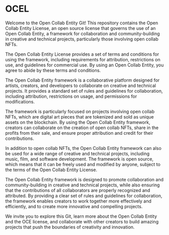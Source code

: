 # OCEL

Welcome to the Open Collab Entity Git! This repository contains the Open Collab Entity License, an open source license that governs the use of an Open Collab Entity, a framework for collaboration and community-building in creative and technical projects, particularly those involving open collab NFTs.

The Open Collab Entity License provides a set of terms and conditions for using the framework, including requirements for attribution, restrictions on use, and guidelines for commercial use. By using an Open Collab Entity, you agree to abide by these terms and conditions.

The Open Collab Entity framework is a collaborative platform designed for artists, creators, and developers to collaborate on creative and technical projects. It provides a standard set of rules and guidelines for collaboration, including attribution, restrictions on usage, and permissions for modifications.

The framework is particularly focused on projects involving open collab NFTs, which are digital art pieces that are tokenized and sold as unique assets on the blockchain. By using the Open Collab Entity framework, creators can collaborate on the creation of open collab NFTs, share in the profits from their sale, and ensure proper attribution and credit for their contributions.

In addition to open collab NFTs, the Open Collab Entity framework can also be used for a wide range of creative and technical projects, including music, film, and software development. The framework is open source, which means that it can be freely used and modified by anyone, subject to the terms of the Open Collab Entity License.

The Open Collab Entity framework is designed to promote collaboration and community-building in creative and technical projects, while also ensuring that the contributions of all collaborators are properly recognized and attributed. By providing a clear set of rules and guidelines for collaboration, the framework enables creators to work together more effectively and efficiently, and to create more innovative and compelling projects.

We invite you to explore this Git, learn more about the Open Collab Entity and the OCE license, and collaborate with other creators to build amazing projects that push the boundaries of creativity and innovation.
